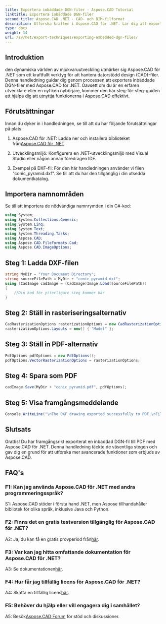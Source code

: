 ```yaml
---
title: Exportera inbäddade DGN-filer - Aspose.CAD Tutorial
linktitle: Exportera inbäddade DGN-filer
second_title: Aspose.CAD .NET - CAD- och BIM-filformat
description: Utforska kraften i Aspose.CAD för .NET. Lär dig att exportera inbäddade DGN-filer till PDF utan ansträngning med denna steg-för-steg handledning.
type: docs
weight: 14
url: /sv/net/export-techniques/exporting-embedded-dgn-files/
---
```

## Introduktion

den dynamiska världen av mjukvaruutveckling utmärker sig Aspose.CAD för .NET som ett kraftfullt verktyg för att hantera datorstödd design (CAD)-filer. Denna handledning guidar dig genom processen att exportera inbäddade DGN-filer med Aspose.CAD för .NET. Oavsett om du är en erfaren utvecklare eller en nyfiken nybörjare, kommer den här steg-för-steg-guiden att hjälpa dig att utnyttja funktionerna i Aspose.CAD effektivt.

## Förutsättningar

Innan du dyker in i handledningen, se till att du har följande förutsättningar på plats:

1.  Aspose.CAD för .NET: Ladda ner och installera biblioteket från[Aspose.CAD för .NET](https://releases.aspose.com/cad/net/).

2. Utvecklingsmiljö: Konfigurera en .NET-utvecklingsmiljö med Visual Studio eller någon annan föredragen IDE.

3. Exempel på DXF-fil: För den här handledningen använder vi filen "conic_pyramid.dxf". Se till att du har den tillgänglig i din utsedda dokumentkatalog.

## Importera namnområden

Se till att importera de nödvändiga namnrymden i din C#-kod:

```csharp
using System;
using System.Collections.Generic;
using System.Linq;
using System.Text;
using System.Threading.Tasks;
using Aspose.CAD;
using Aspose.CAD.FileFormats.Cad;
using Aspose.CAD.ImageOptions;
```

## Steg 1: Ladda DXF-filen

```csharp
string MyDir = "Your Document Directory";
string sourceFilePath = MyDir + "conic_pyramid.dxf";
using (CadImage cadImage = (CadImage)Image.Load(sourceFilePath))
{
    //Din kod för ytterligare steg kommer här
}
```

## Steg 2: Ställ in rasteriseringsalternativ

```csharp
CadRasterizationOptions rasterizationOptions = new CadRasterizationOptions();
rasterizationOptions.Layouts = new[] { "Model" };
```

## Steg 3: Ställ in PDF-alternativ

```csharp
PdfOptions pdfOptions = new PdfOptions();
pdfOptions.VectorRasterizationOptions = rasterizationOptions;
```

## Steg 4: Spara som PDF

```csharp
cadImage.Save(MyDir + "conic_pyramid.pdf", pdfOptions);
```

## Steg 5: Visa framgångsmeddelande

```csharp
Console.WriteLine("\nThe DXF drawing exported successfully to PDF.\nFile saved at " + MyDir);
```

## Slutsats

Grattis! Du har framgångsrikt exporterat en inbäddad DGN-fil till PDF med Aspose.CAD för .NET. Denna handledning täckte de väsentliga stegen och gav dig en grund för att utforska mer avancerade funktioner som erbjuds av Aspose.CAD.

## FAQ's

### F1: Kan jag använda Aspose.CAD för .NET med andra programmeringsspråk?

S1: Aspose.CAD stöder i första hand .NET, men Aspose tillhandahåller bibliotek för olika språk, inklusive Java och Python.

### F2: Finns det en gratis testversion tillgänglig för Aspose.CAD för .NET?

 A2: Ja, du kan få en gratis provperiod från[här](https://releases.aspose.com/).

### F3: Var kan jag hitta omfattande dokumentation för Aspose.CAD för .NET?

 A3: Se dokumentationen[här](https://reference.aspose.com/cad/net/).

### F4: Hur får jag tillfällig licens för Aspose.CAD för .NET?

 A4: Skaffa en tillfällig licens[här](https://purchase.aspose.com/temporary-license/).

### F5: Behöver du hjälp eller vill engagera dig i samhället?

A5: Besök[Aspose.CAD Forum](https://forum.aspose.com/c/cad/19) för stöd och diskussioner.